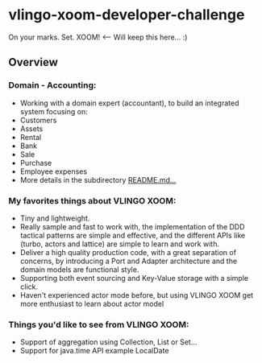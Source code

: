 # vlingo-xoom-developer-challenge

On your marks. Set. XOOM! <-- Will keep this here... :)

## Overview
### Domain - Accounting:
- Working with a domain expert (accountant), to build an integrated system focusing on:
- Customers
- Assets
- Rental
- Bank
- Sale
- Purchase
- Employee expenses
- More details in the subdirectory [README.md...](hamzajg-accounting-solution)
 
### My favorites things about VLINGO XOOM:

- Tiny and lightweight.
- Really sample and fast to work with, the implementation of the DDD tactical patterns are simple and effective, and the different APIs like (turbo, actors and lattice) are simple to learn and work with.   
- Deliver a high quality production code, with a great separation of concerns, by introducing a Port and Adapter architecture and the domain models are functional style.  
- Supporting both event sourcing and Key-Value storage with a simple click.
- Haven't experienced actor mode before, but using VLINGO XOOM get more enthusiast to learn about actor model

### Things you'd like to see from VLINGO XOOM:
- Support of aggregation using Collection, List or Set...
- Support for java.time API example LocalDate